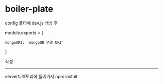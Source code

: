 # boiler-plate

config 폴더에 dev.js 생성 후

module.exports = {

    mongoURI: 'mongoDB 연결 URI'

}

작성

***

server디렉토리에 들어가서 npm install